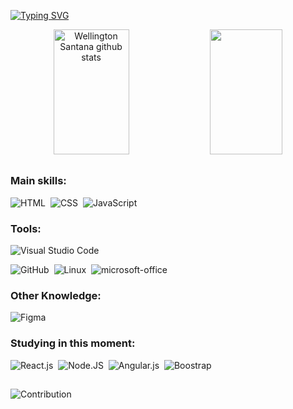  
[![Typing SVG](https://readme-typing-svg.herokuapp.com/?color=c9d1d9&size=35&center=true&vCenter=true&duration=8000&width=1000&lines=HELLO,+MY+NAME+is+Wellington+Santana;I'm+a+developer+Front-end+in+development;Be+Welcome!+:%29)](https://git.io/typing-svg)

<div align="center">  
  <img width="49%" height="200px" src="https://github-readme-stats.vercel.app/api?username=Welldevbr&show_icons=true&count_private=true&hide_border=true&title_color=0077b6&icon_color=0077b6&text_color=c9d1d9&bg_color=0d1117" alt="Wellington Santana github stats" /> 
  <img width="48%" height="200px" src="https://github-readme-stats.vercel.app/api/top-langs/?username=Welldevbr&layout=compact&hide_border=true&title_color=0077b6&text_color=c9d1d9&bg_color=0d1117" />
</div>

##


### Main skills:
![HTML](https://img.shields.io/badge/-HTML-0D1117?style=for-the-badge&logo=html5&labelColor=0D1117)&nbsp;
![CSS](https://img.shields.io/badge/-CSS-0D1117?style=for-the-badge&logo=CSS3&logoColor=1572B6&labelColor=0D1117)&nbsp;
![JavaScript](https://img.shields.io/badge/-JavaScript-0D1117?style=for-the-badge&logo=javascript&labelColor=0D1117&textColor=0D1117)&nbsp;

### Tools:
![Visual Studio Code](https://img.shields.io/badge/-Visual%20Studio%20Code-0D1117?style=for-the-badge&logo=visual-studio-code&logoColor=007ACC&labelColor=0D1117)&nbsp;
<!-- ![Git](https://img.shields.io/badge/-Git-0D1117?style=for-the-badge&logo=git&labelColor=0D1117)&nbsp; -->
![GitHub](https://img.shields.io/badge/-GitHub-0D1117?style=for-the-badge&logo=github&labelColor=0D1117)&nbsp;
![Linux](https://img.shields.io/badge/-linux-0D1117?style=for-the-badge&logo=linux&labelColor=0D1117)&nbsp;
![microsoft-office](https://img.shields.io/badge/-microsoft_office-0D1117?style=for-the-badge&logo=microsoft-office&labelColor=0D1117)&nbsp;

### Other Knowledge:
![Figma](https://img.shields.io/badge/-figma-0D1117?style=for-the-badge&logo=figma&labelColor=0D1117)&nbsp;
  
### Studying in this moment:
![React.js](https://img.shields.io/badge/-React.js-0D1117?style=for-the-badge&logo=react&labelColor=0D1117)&nbsp;
![Node.JS](https://img.shields.io/badge/-Node.JS-0D1117?style=for-the-badge&logo=node.js&labelColor=0D1117&textColor=0D1117)&nbsp;
![Angular.js](https://img.shields.io/badge/Angular-0D1117?style=for-the-badge&logo=angular&logoColor=DD0031)&nbsp;
![Boostrap](https://img.shields.io/badge/-boostrap-0D1117?style=for-the-badge&logo=bootstrap&labelColor=0D1117)&nbsp;

##
![Contribution](https://activity-graph.herokuapp.com/graph?username=Welldevbr&color=0077b6&bg_color=0d1117&line=0077b6&point=c9d1d9&area_color=0077b6&radius=5&hide_border=true&area=true)
